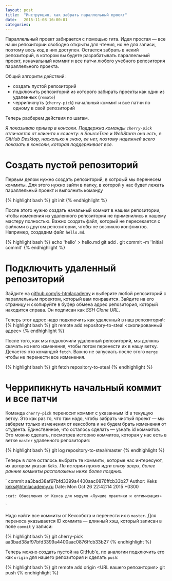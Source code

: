 ```yaml
---
layout: post
title:  "Инструкция, как забрать параллельный проект"
date:   2015-11-08 16:00:01
categories:
---
```


Параллельный проект забирается с помощью гита. Идея простая — все наши репозитории свободно открыты для чтения, но не для записи, поэтому весь код в них доступен. Остается забрать в некий репозиторий, в котором вы будете разрабатывать параллельный проект, изначальный коммит и все патчи любого учебного репозитория параллельного проекта.

Общий алгоритм действий:
- создать пустой репозиторий
- подключить репозиторий из которого забирать проекты как один из удаленных (`remote`)
- черрипикнуть (`cherry-pick`) начальный коммит и все патчи по одному в свой репозиторий

Теперь разберем действия по шагам.

_Я показываю пример в консоли. Поддержка команды `cherry-pick` отличается от клиента к клиенту: в SourceTree и WebStorm она есть, в GitHub Desktop, насколько я знаю, ее нет, поэтому надежней всего показать в консоли, которая поддерживает все._

# Создать пустой репозиторий
Первым делом нужно создать репозиторий, в котроый мы перенесем коммиты. Для этого нужно зайти в папку, в которой у нас будет лежать параллельный проект и выполнить команду

{% highlight bash %}
git init
{% endhighlight %}

После этого нужно создать начальный коммит в нашем репозитории, чтобы изменения из удаленного репозитория не применились к нашему мастеру полностью. Важно создать файл, который не пересекается с файлами в другом репозитории, чтобы не возникло конфликтов. Например, создадим файл `hello.md`.

{% highlight bash %}
echo 'hello' > hello.md
git add .
git commit -m 'Initial commit'
{% endhighlight %}


# Подключить удаленный репозиторий
Зайдите на [github.com/js-htmlacademy](https://github.com/js-htmlacademy/) и выберите любой репозиторий с параллельным проектом, который вам понравится. Зайдите на его страницу и скопируйте в буфер обмена адрес репозитория, который находится справа. Он подписан как *SSH Clone URL*.

Теперь этот адрес надо подключить как удаленный в наш репозиторий:
{% highlight bash %}
git remote add repository-to-steal <скопированный адрес>
{% endhighlight %}

После того, как мы подключили удаленный репозиторий, мы должны скачать из него изменения, чтобы потом перенести их в нашу ветку. Делается это командой `fetch`. Важно не запускать после этого `merge` чтобы не перенести все изменения.

{% highlight bash %}
git fetch repository-to-steal
{% endhighlight %}

# Черрипикнуть начальный коммит и все патчи
Команда `cherry-pick` переносит коммит с указанным id в текущую ветку. Это как раз то, что там надо, чтобы забрать чистый проект — мы заберем только изменения от кексобота и не будем брать изменения от студента. Единственное, что осталось сделать — узнать id коммитов. Это можно сделать, посмотрев историю коммитов, которая у нас есть в ветке `master` удаленного репозитория:

{% highlight bash %}
git log repository-to-steal/master
{% endhighlight %}

Теперь в логе осталось выбрать те коммиты, которые нас интересуют, их автором указан `Keks`. _*По истории нужно идти снизу вверх, более ранние коммиты расположены ниже более поздних.*_

`
commit aa3bad38af97bfd3399a4400aac0876ffcb33b27
Author: Keks <keks@htmlacademy.ru>
Date:   Mon Oct 26 22:42:14 2015 +0300

    :cat: Обновления от Кекса для модуля «Лучшие практики и оптимизация»
`

Надо найти все коммиты от Кексобота и перенести их в `master`. Для переноса указывается ID коммита — длинный хэш, который записан в поле `commit` у записи:

{% highlight bash %}
git cherry-pick aa3bad38af97bfd3399a4400aac0876ffcb33b27
{% endhighlight %}

Теперь можно создать пустой на GitHub'e, по аналогии подключить его как `origin`
для нашего репозитория и сделать `push`:

{% highlight bash %}
git remote add origin <URL вашего репозитория>
git push
{% endhighlight %}
